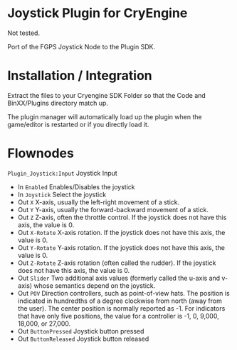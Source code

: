 Joystick Plugin for CryEngine
=============================
Not tested.

Port of the FGPS Joystick Node to the Plugin SDK.

Installation / Integration
==========================
Extract the files to your Cryengine SDK Folder so that the Code and BinXX/Plugins directory match up.

The plugin manager will automatically load up the plugin when the game/editor is restarted or if you directly load it.

Flownodes
=========
```Plugin_Joystick:Input``` Joystick Input
* In ```Enabled``` Enables/Disables the joystick
* In ```Joystick``` Select the joystick
* Out ```X``` X-axis, usually the left-right movement of a stick.
* Out ```Y``` Y-axis, usually the forward-backward movement of a stick.
* Out ```Z``` Z-axis, often the throttle control. If the joystick does not have this axis, the value is 0.
* Out ```X-Rotate``` X-axis rotation. If the joystick does not have this axis, the value is 0.
* Out ```Y-Rotate``` Y-axis rotation. If the joystick does not have this axis, the value is 0.
* Out ```Z-Rotate``` Z-axis rotation (often called the rudder). If the joystick does not have this axis, the value is 0.
* Out ```Slider``` Two additional axis values (formerly called the u-axis and v-axis) whose semantics depend on the joystick.
* Out ```POV``` Direction controllers, such as point-of-view hats.
  The position is indicated in hundredths of a degree clockwise from north (away from the user).
  The center position is normally reported as -1.
  For indicators that have only five positions, the value for a controller is -1, 0, 9,000, 18,000, or 27,000.
* Out ```ButtonPressed``` Joystick button pressed
* Out ```ButtonReleased``` Joystick button released